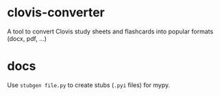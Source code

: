 # clovis-converter
A tool to convert Clovis study sheets and flashcards into popular formats (docx, pdf, ...)

# docs
Use `stubgen file.py` to create stubs (`.pyi` files) for mypy.
